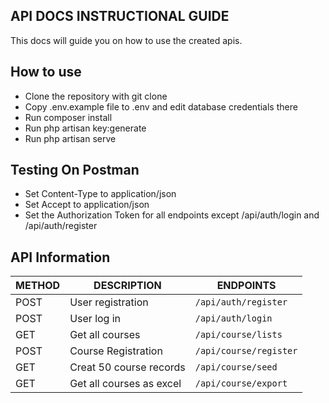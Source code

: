 ## API DOCS INSTRUCTIONAL GUIDE
  This docs will guide you on how to use the created apis.

## How to use
- Clone the repository with git clone
- Copy .env.example file to .env and edit database credentials there
- Run composer install
- Run php artisan key:generate
- Run php artisan serve

## Testing On Postman
- Set Content-Type to application/json
- Set Accept to application/json
- Set the Authorization Token for all endpoints except /api/auth/login and /api/auth/register

## API Information

METHOD | DESCRIPTION | ENDPOINTS
-------|-------------|-----------
POST   | User registration | `/api/auth/register`
POST   | User log in | `/api/auth/login`
GET    | Get all courses | `/api/course/lists`
POST    | Course Registration | `/api/course/register`
GET   | Creat 50 course records   | `/api/course/seed`
GET   | Get all courses as excel  | `/api/course/export`